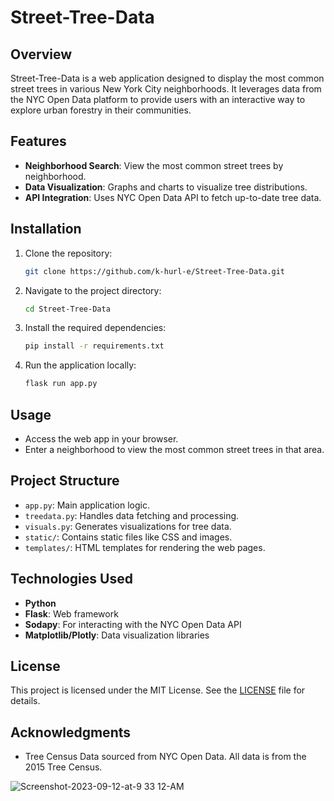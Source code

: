 # Street-Tree-Data

## Overview
Street-Tree-Data is a web application designed to display the most common street trees in various New York City neighborhoods. It leverages data from the NYC Open Data platform to provide users with an interactive way to explore urban forestry in their communities.

## Features
- **Neighborhood Search**: View the most common street trees by neighborhood.
- **Data Visualization**: Graphs and charts to visualize tree distributions.
- **API Integration**: Uses NYC Open Data API to fetch up-to-date tree data.

## Installation
1. Clone the repository:
    ```bash
    git clone https://github.com/k-hurl-e/Street-Tree-Data.git
    ```
2. Navigate to the project directory:
    ```bash
    cd Street-Tree-Data
    ```
3. Install the required dependencies:
    ```bash
    pip install -r requirements.txt
    ```
4. Run the application locally:
    ```bash
    flask run app.py
    ```

## Usage
- Access the web app in your browser.
- Enter a neighborhood to view the most common street trees in that area.

## Project Structure
- `app.py`: Main application logic.
- `treedata.py`: Handles data fetching and processing.
- `visuals.py`: Generates visualizations for tree data.
- `static/`: Contains static files like CSS and images.
- `templates/`: HTML templates for rendering the web pages.

## Technologies Used
- **Python**
- **Flask**: Web framework
- **Sodapy**: For interacting with the NYC Open Data API
- **Matplotlib/Plotly**: Data visualization libraries

## License
This project is licensed under the MIT License. See the [LICENSE](LICENSE) file for details.

## Acknowledgments
- Tree Census Data sourced from NYC Open Data. All data is from the 2015 Tree Census. 

![Screenshot-2023-09-12-at-9 33 12-AM](https://github.com/user-attachments/assets/6150214e-cc3c-4658-8fb8-71ec05314d97)
